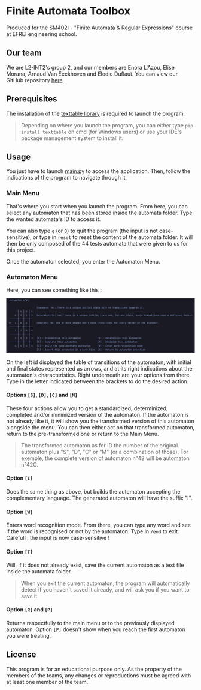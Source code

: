 # Finite Automata Toolbox

Produced for the SM402I - "Finite Automata & Regular Expressions" course at EFREI engineering school.

## Our team
We are L2-INT2's group 2, and our members are Enora L'Azou, Elise Morana, Arnaud Van Eeckhoven and Elodie Duflaut. You 
can view our GitHub repository [here](https://github.com/El0o/Finite_Automata_Project).

## Prerequisites

The installation of the [texttable library](https://pypi.org/project/texttable/) is required to launch the program.
> Depending on where you launch the program, you can either type `pip install texttable` on cmd (for Windows users) 
or use your IDE's package management system to install it.

## Usage

You just have to launch [main.py](main.py) to access the application. Then, follow the indications of the program
to navigate through it.

### Main Menu
That's where you start when you launch the program. From here, you can select any automaton that has been stored inside 
the automata folder. Type the wanted automata's ID to access it. 

You can also type `q` (or `Q`) to quit the program (the input is not case-sensitive), or type in `reset` to reset the
content of the automata folder. It will then be only composed of the 44 tests automata that were given to us for this 
project. 

Once the automaton selected, you enter the Automaton Menu.

### Automaton Menu
Here, you can see something like this :

![img.png](img.png)

On the left id displayed the table of transitions of the automaton, with initial and final states represented as arrows,
and at its right indications about the automaton's characteristics. Right underneath are your options from there. Type in 
the letter indicated between the brackets to do the desired action.


#### Options `[S]`, `[D]`, `[C]` and `[M]`
These four actions allow you to get a standardized, determinized, completed and/or minimized version of the automaton. 
If the automaton is not already like it, it will show you the transformed version of this automaton alongside the menu.
You can then either act on that transformed automaton, return to the pre-transformed one or return to the Main Menu.
> The transformed automaton as for ID the number of the original automaton plus "S", "D", "C" or "M" (or a combination 
> of those). For exemple, the complete version of automaton n°42 will be automaton n°42C.

#### Option `[I]`
Does the same thing as above, but builds the automaton accepting the complementary language. The generated automaton will
have the suffix "I".

#### Option `[W]`
Enters word recognition mode. From there, you can type any word and see if the word is recognised or not by the automaton.
Type in `/end` to exit. Carefull : the input is now case-sensitive !

#### Option `[T]`
Will, if it does not already exist, save the current automaton as a text file inside the automata folder.
> When you exit the current automaton, the program will automatically detect if you haven't saved it already, and will ask
> you if you want to save it.

#### Option `[R]` and `[P]`
Returns respectfully to the main menu or to the previously displayed automaton. Option `[P]` doesn't show when you reach 
the first automaton you were treating.

## License

This program is for an educational purpose only. As the property of the members of the teams, any changes or reproductions
must be agreed with at least one member of the team.
